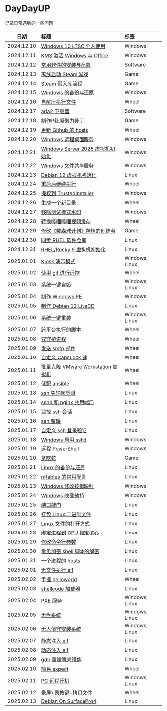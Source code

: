 # DayDayUP
记录日常遇到的一些问题

| 日期 | 标题 | 标签 |
| :---: | :--- | :--- |
| 2024.12.10 | [Windows 10 LTSC 个人使用](./2024.12.10/README.md) | Windows |
| 2024.12.11 | [KMS 激活 Windows 与 Office](./2024.12.11/README.md) | Windows |
| 2024.12.12 | [常用软件的安装与配置](./2024.12.12/install.ps1) | Software |
| 2024.12.13 | [离线启动 Steam 游戏](./2024.12.13/README.md) | Game |
| 2024.12.14 | [Steam 假入库流程](./2024.12.14/README.md) | Game |
| 2024.12.15 | [Windows 的备份与还原](./2024.12.15/README.md) | Windows |
| 2024.12.16 | [自解压执行文件](./2024.12.16/README.md) | Wheel |
| 2024.12.17 | [aria2 下载器](./2024.12.17/README.md) | Software |
| 2024.12.18 | [制作P社凝聚力补丁](./2024.12.18/README.md) | Game |
| 2024.12.19 | [更新 Github 的 hosts](./2024.12.19/update_hosts.ps1) | Wheel |
| 2024.12.20 | [Windows 远程桌面服务](./2024.12.20/README.md) | Windows |
| 2024.12.21 | [Windows Server 2025 虚拟机初始化](./2024.12.21/win2025.bat) | Windows |
| 2024.12.22 | [Windows 文件共享服务](./2024.12.22/README.md) | Windows |
| 2024.12.23 | [Debian 12 虚拟机初始化](./2024.12.23/debian12.sh) | Linux |
| 2024.12.24 | [重启后继续执行](./2024.12.24/README.md) | Wheel |
| 2024.12.25 | [提权到 TrustedInstaller](./2024.12.25/README.md) | Windows |
| 2024.12.26 | [生成一个新目录](./2024.12.26/new_folder.ps1) | Wheel |
| 2024.12.27 | [移除测试模式水印](./2024.12.27/README.md) | Windows |
| 2024.12.28 | [转换哔哩哔哩视频缓存](./2024.12.28/README.md) | Wheel |
| 2024.12.29 | [修改《戴森球计划》存档的创建者](./2024.12.29/README.md) | Game |
| 2024.12.30 | [同步 RHEL 软件仓库](./2024.12.30/README.md) | Linux |
| 2024.12.31 | [RHEL/Rocky 9 虚拟机初始化](./2024.12.31/rocky9.sh) | Linux |
| 2025.01.01 | [Kiosk 演示模式](./2025.01.01/README.md) | Windows, Linux |
| 2025.01.02 | [使用 git 进行远控](./2025.01.02/README.md) | Wheel |
| 2025.01.03 | [系统一键自毁](./2025.01.03/README.md) | Windows, Linux |
| 2025.01.04 | [制作 Windows PE](./2025.01.04/README.md) | Windows |
| 2025.01.05 | [制作 Debian 12 LiveCD](./2025.01.05/live12.sh) | Linux |
| 2025.01.06 | [系统一键重装](./2025.01.06/README.md) | Windows, Linux |
| 2025.01.07 | [跨平台执行的脚本](./2025.01.07/README.md) | Wheel |
| 2025.01.08 | [双守护进程](./2025.01.08/double.sh) | Wheel |
| 2025.01.09 | [发送 smtp 邮件](./2025.01.09/smtp.py) | Wheel |
| 2025.01.10 | [自定义 CapsLock 键](./2025.01.10/capslock.ahk) | Wheel |
| 2025.01.11 | [批量克隆 VMware Workstation 虚拟机](./2025.01.11/clone_vm.ps1) | Wheel |
| 2025.01.12 | [低配 ansible](./2025.01.12/s.sh) | Wheel |
| 2025.01.13 | [ssh 免输密登录](./2025.01.13/README.md) | Linux |
| 2025.01.14 | [sshd 和 nginx 共用端口](./2025.01.14/README.md) | Linux |
| 2025.01.15 | [监控 ssh 会话](./2025.01.15/README.md) | Linux |
| 2025.01.16 | [ssh 蜜罐](./2025.01.16/README.md) | Linux |
| 2025.01.17 | [自定义 ssh 登录验证](./2025.01.17/README.md) | Linux |
| 2025.01.18 | [Windows 启用 sshd](./2025.01.18/README.md) | Windows |
| 2025.01.19 | [远程 PowerShell](./2025.01.19/README.md) | Windows |
| 2025.01.20 | [贪吃蛇](./2025.01.20/snake.sh) | Game |
| 2025.01.21 | [Linux 的备份与还原](./2025.01.21/README.md) | Linux |
| 2025.01.22 | [nftables 的常用配置](./2025.01.22/README.md) | Linux |
| 2025.01.23 | [Windows 修改按键映射](./2025.01.23/README.md) | Windows |
| 2025.01.24 | [Windows 映像劫持](./2025.01.24/README.md) | Windows |
| 2025.01.25 | [端口敲门](./2025.01.25/README.md) | Linux |
| 2025.01.26 | [打包 Linux 二进制文件](./2025.01.26/README.md) | Linux |
| 2025.01.27 | [Linux 文件的打开方式](./2025.01.27/README.md) | Linux |
| 2025.01.28 | [绑定进程到 CPU 指定核心](./2025.01.28/README.md) | Linux |
| 2025.01.29 | [修改命令行参数](./2025.01.29/README.md) | Linux |
| 2025.01.30 | [常见加密 shell 脚本的解密](./2025.01.30/README.md) | Linux |
| 2025.01.31 | [一个进程的 hosts](./2025.01.31/README.md) | Linux |
| 2025.02.01 | [无文件执行 elf](./2025.02.01/README.md) | Linux |
| 2025.02.02 | [手搓 helloworld](./2025.02.02/README.md) | Wheel |
| 2025.02.03 | [shellcode 加载器](./2025.02.03/README.md) | Linux |
| 2025.02.04 | [PXE 服务](./2025.02.04/README.md) | Windows, Linux |
| 2025.02.05 | [无盘系统](./2025.02.05/README.md) | Windows, Linux |
| 2025.02.06 | [无人值守安装系统](./2025.02.06/README.md) | Windows, Linux |
| 2025.02.07 | [静态注入 elf](./2025.02.07/README.md) | Linux |
| 2025.02.08 | [动态注入 elf](./2025.02.08/inject.c) | Linux |
| 2025.02.09 | [gdb 重建脱壳镜像](./2025.02.09/README.md) | Linux |
| 2025.02.10 | [简易 expect](./2025.02.10/expect.sh) | Wheel |
| 2025.02.11 | [PC 远程开机](./2025.02.11/README.md) | Windows, Linux |
| 2025.02.12 | [录屏+录按键+拷贝文件](./2025.02.12/record.py) | Wheel |
| 2025.02.13 | [Debian On SurfacePro4](./2025.02.13/README.md) | Linux |
